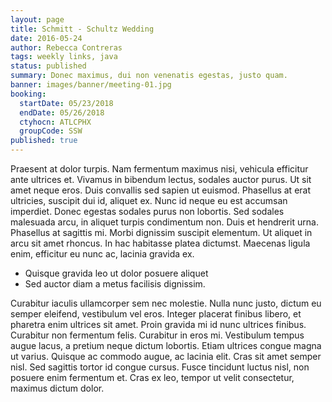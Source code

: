 ```yaml
---
layout: page
title: Schmitt - Schultz Wedding
date: 2016-05-24
author: Rebecca Contreras
tags: weekly links, java
status: published
summary: Donec maximus, dui non venenatis egestas, justo quam.
banner: images/banner/meeting-01.jpg
booking:
  startDate: 05/23/2018
  endDate: 05/26/2018
  ctyhocn: ATLCPHX
  groupCode: SSW
published: true
---
```

Praesent at dolor turpis. Nam fermentum maximus nisi, vehicula efficitur ante ultrices et. Vivamus in bibendum lectus, sodales auctor purus. Ut sit amet neque eros. Duis convallis sed sapien ut euismod. Phasellus at erat ultricies, suscipit dui id, aliquet ex. Nunc id neque eu est accumsan imperdiet. Donec egestas sodales purus non lobortis. Sed sodales malesuada arcu, in aliquet turpis condimentum non. Duis et hendrerit urna. Phasellus at sagittis mi. Morbi dignissim suscipit elementum. Ut aliquet in arcu sit amet rhoncus. In hac habitasse platea dictumst. Maecenas ligula enim, efficitur eu nunc ac, lacinia gravida ex.

* Quisque gravida leo ut dolor posuere aliquet
* Sed auctor diam a metus facilisis dignissim.

Curabitur iaculis ullamcorper sem nec molestie. Nulla nunc justo, dictum eu semper eleifend, vestibulum vel eros. Integer placerat finibus libero, et pharetra enim ultrices sit amet. Proin gravida mi id nunc ultrices finibus. Curabitur non fermentum felis. Curabitur in eros mi. Vestibulum tempus augue lacus, a pretium neque dictum lobortis. Etiam ultrices congue magna ut varius. Quisque ac commodo augue, ac lacinia elit. Cras sit amet semper nisl. Sed sagittis tortor id congue cursus. Fusce tincidunt luctus nisl, non posuere enim fermentum et. Cras ex leo, tempor ut velit consectetur, maximus dictum dolor.
